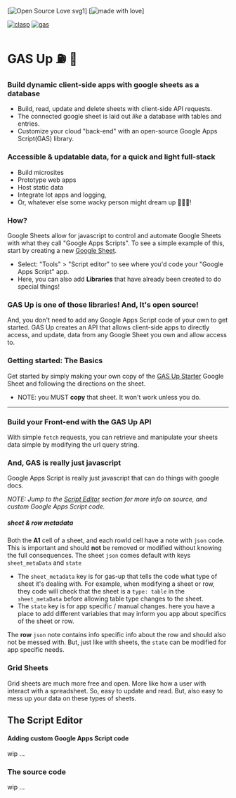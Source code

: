 <!-- [![Tweet](https://img.shields.io/twitter/url/https/github.com/jonsn0w/hyde.svg?style=social)](https://twitter.com/BobMain49) -->
[![Open Source Love svg1](https://badges.frapsoft.com/os/v1/open-source.svg?v=103)]
[![made with love](https://img.shields.io/badge/Made%20With-Love-orange.svg)]

[![clasp](https://github.com/google/clasp/actions/workflows/ci.yaml/badge.svg)](https://github.com/robbobfrh84/gas-up)
[![gas](https://img.shields.io/badge/code%20style-google-blueviolet.svg)](https://developers.google.com/apps-script)




# GAS Up ⛽️ 🚀
### Build dynamic client-side **apps** with google sheets as a database
- Build, read, update and delete sheets with client-side API requests.
- The connected google sheet is laid out _like_ a database with tables and entries.
- Customize your cloud "back-end" with an open-source Google Apps Script(GAS) library.

### Accessible & updatable data, for a quick and light full-stack
- Build microsites
- Prototype web apps
- Host static data
- Integrate Iot apps and logging,
- Or, whatever else some wacky person might dream up 🤔😃🤯!

### How?
Google Sheets allow for javascript to control and automate Google Sheets with what they call "Google Apps Scripts". To see a simple example of this, start by creating a new [Google Sheet](sheet.google.com).
- Select: "Tools" > "Script editor" to see where you'd code your "Google Apps Script" app.
- Here, you can also add __Libraries__ that have already been created to do special things!

### **GAS Up** is one of those libraries! And, It's open source!
And, you don't need to add any Google Apps Script code of your own to get started. GAS Up creates an API that allows client-side apps to directly access, and update, data from any Google Sheet you own and allow access to.  

### Getting started: The Basics
Get started by simply making your own copy of the [GAS Up Starter](https://docs.google.com/spreadsheets/d/1uY1mA1tUGRR8kxuc9QdSL1u1ScNvhUvsidAd2yIEFz0/edit#gid=310584182) Google Sheet and following the directions on the sheet.
- NOTE: you MUST **copy** that sheet. It won't work unless you do.


----

### Build your Front-end with the GAS Up API
With simple `fetch` requests, you can retrieve and manipulate your sheets data simple by modifying the url query string.

### And, GAS is really just javascript
Google Apps Script is really just javascript that can do things with google docs.  

_NOTE: Jump to the [Script Editor](#the-script-editor) section for more info on source, and custom Google Apps Script code._

##### sheet & row metadata
Both the **A1** cell of a sheet, and each rowId cell have a note with `json` code. This is important and should **not** be removed or modified without knowing the full consequences. The sheet `json` comes default with keys `sheet_metaData` and `state`
- The `sheet_metadata` key is for gas-up that tells the code what type of sheet it's dealing with. For example, when modifying a sheet or row, they code will check that the sheet is a `type: table` in the `sheet_metaData` before allowing table type changes to the sheet.
- The `state` key is for app specific / manual changes. here you have a place to add different variables that may inform you app about specifics of the sheet or row.

The **row** `json` note contains info specific info about the row and should also not be messed with. But, just like with sheets, the `state` can be modified for app specific needs.

### Grid Sheets
Grid sheets are much more free and open. More like how a user with interact with a spreadsheet. So, easy to update and read. But, also easy to mess up your data on these types of sheets.  

## The Script Editor
#### Adding custom Google Apps Script code
wip ...

### The source code
wip ...
